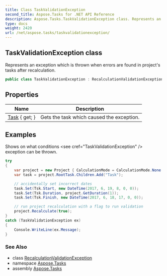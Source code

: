 ```yaml
---
title: Class TaskValidationException
second_title: Aspose.Tasks for .NET API Reference
description: Aspose.Tasks.TaskValidationException class. Represents an exception which is thrown when errors are found in projects tasks after recalculation
type: docs
weight: 2420
url: /net/aspose.tasks/taskvalidationexception/
---
```

## TaskValidationException class

Represents an exception which is thrown when errors are found in project's tasks after recalculation.

```csharp
public class TaskValidationException : RecalculationValidationException
```

## Properties

| Name | Description |
| --- | --- |
| [Task](../../aspose.tasks/taskvalidationexception/task/) { get; } | Gets the task which caused the exception. |

## Examples

Shows on what conditions &lt;see cref="TaskValidationException" /&gt; exception can be thrown.

```csharp
try
{
    var project = new Project { CalculationMode = CalculationMode.None };
    var task = project.RootTask.Children.Add("Task");

    // accidentally set incorrect dates
    task.Set(Tsk.Start, new DateTime(2017, 6, 19, 8, 0, 0));
    task.Set(Tsk.Duration, project.GetDuration(1));
    task.Set(Tsk.Finish, new DateTime(2017, 6, 18, 17, 0, 0));

    // run project recalculation with a flag to run validation   
    project.Recalculate(true);
}
catch (TaskValidationException ex)
{
    Console.WriteLine(ex.Message);
}
```

### See Also

* class [RecalculationValidationException](../recalculationvalidationexception/)
* namespace [Aspose.Tasks](../../aspose.tasks/)
* assembly [Aspose.Tasks](../../)


